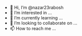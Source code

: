 - 👋 Hi, I’m @nazar23rabosh
- 👀 I’m interested in ...
- 🌱 I’m currently learning ...
- 💞️ I’m looking to collaborate on ...
- 📫 How to reach me ...

<!---
nazar23rabosh/nazar23rabosh is a ✨ special ✨ repository because its `README.md` (this file) appears on your GitHub profile.
You can click the Preview link to take a look at your changes.
--->
